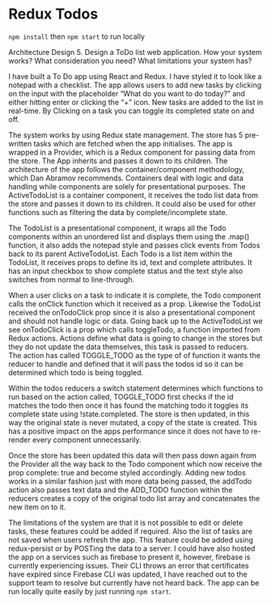 # Redux Todos 

`npm install` then
`npm start` to run locally

Architecture Design 
5. Design a ToDo list web application. 
How your system works?
What consideration you need?
What limitations your system has? 

I have built a To Do app using React and Redux. I have styled it to look like a notepad with a checklist. The app allows users to add new tasks by clicking on the input with the placeholder “What do you want to do today?” and either hitting enter or clicking the “+” icon. New tasks are added to the list in real-time. By Clicking on a task you can toggle its completed state on and off.

The system works by using Redux state management. The store has 5 pre-written tasks which are fetched when the app initialises. The app is wrapped in a Provider, which is a Redux component for passing data from the store. The App inherits and passes it down to its children. The architecture of the app follows the container/component methodology, which Dan Abramov recommends. Containers deal with logic and data handling while components are solely for presentational purposes. The ActiveTodoList is a container component, it receives the todo list data from the store and passes it down to its children. It could also be used for other functions such as filtering the data by complete/incomplete state.

The TodoList is a presentational component, it wraps all the Todo components within an unordered list and displays them using the .map() function, it also adds the notepad style and passes click events from Todos back to its parent ActiveTodoList. Each Todo is a list item within the TodoList, it receives props to define its id, text and complete attributes. It has an input checkbox to show complete status and the text style also switches from normal to line-through.

When a user clicks on a task to indicate it is complete, the Todo component calls the onClick function which it received as a prop. Likewise the TodoList received the onTodoClick prop since it is also a presentational component and should not handle logic or data. Going back up to the ActiveTodoList we see onTodoClick is a prop which calls toggleTodo, a function imported from Redux actions. Actions define what data is going to change in the stores but they do not update the data themselves, this task is passed to reducers. The action has called TOGGLE_TODO as the type of of function it wants the reducer to handle and defined that it will pass the todos id so it can be determined which todo is being toggled.

Within the todos reducers a switch statement determines which functions to run based on the action called, TOGGLE_TODO first checks if the id matches the todo then once it has found the matching todo it toggles its complete state using !state.completed. The store is then updated, in this way the original state is never mutated, a copy of the state is created. This has a positive impact on the apps performance since it does not have to re-render every component unnecessarily.

Once the store has been updated this data will then pass down again from the Provider all the way back to the Todo component which now receive the prop complete: true and become styled accordingly. Adding new todos works in a similar fashion just with more data being passed, the addTodo action also passes text data and the ADD_TODO function within the reducers creates a copy of the original todo list array and concatenates the new item on to it. 

The limitations of the system are that it is not possible to edit or delete tasks, these features could be added if required. Also the list of tasks are not saved when users refresh the app. This feature could be added using redux-persist or by POSTing the data to a server. I could have also hosted the app on a services such as firebase to present it, however, firebase is currently experiencing issues. Their CLI throws an error that certificates have expired since Firebase CLI was updated, I have reached out to the support team to resolve but currently have not heard back. The app can be run locally quite easily by just running `npm start`.